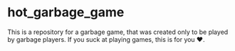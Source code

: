 # hot_garbage_game
This is a repository for a garbage game, that was created only to be played by garbage players. If you suck at playing games, this is for you ❤.
